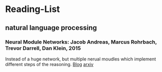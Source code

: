 # Reading-List

## natural language processing
### Neural Module Networks: Jacob Andreas, Marcus Rohrbach, Trevor Darrell, Dan Klein, 2015
Instead of a huge network, but multiple nerual moudles which implement different steps of the reasoning.
[Blog](https://bair.berkeley.edu/blog/2017/06/20/learning-to-reason-with-neural-module-networks/)
[arxiv](https://arxiv.org/abs/1511.02799)
